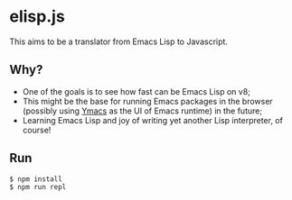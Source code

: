 # elisp.js

This aims to be a translator from Emacs Lisp to Javascript. 

## Why?

- One of the goals is to see how fast can be Emacs Lisp on v8;
- This might be the base for running Emacs packages in the browser (possibly using [Ymacs](http://www.ymacs.org/) as the UI of Emacs runtime) in the future;
- Learning Emacs Lisp and joy of writing yet another Lisp interpreter, of course!

## Run

```
$ npm install
$ npm run repl
```
